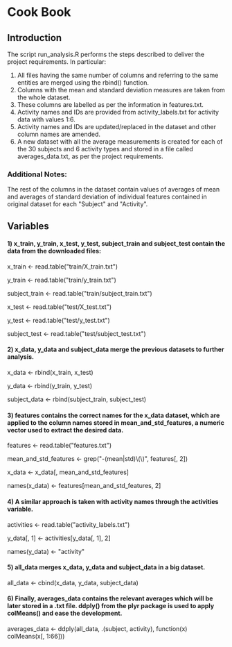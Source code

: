 # Cook Book
## Introduction
The script run_analysis.R performs the steps described to deliver the project requirements. In particular:

1. All files having the same number of columns and referring to the same entities are merged using the rbind() function.
2. Columns with the mean and standard deviation measures are taken from the whole dataset.
3. These columns are labelled as per the information in features.txt.
4. Activity names and IDs are provided from activity_labels.txt for activity data with values 1:6.
5. Activity names and IDs are updated/replaced in the dataset and other column names are amended.
6. A new dataset with all the average measurements is created for each of the 30 subjects and 6 activity types and stored in a file called averages_data.txt, as per the project requirements.

### Additional Notes:
The rest of the columns in the dataset contain values of averages of mean and averages of standard deviation of individual features contained in original dataset for each "Subject" and "Activity".

## Variables

#### 1) x_train, y_train, x_test, y_test, subject_train and subject_test contain the data from the downloaded files:

x_train <- read.table("train/X_train.txt")

y_train <- read.table("train/y_train.txt")

subject_train <- read.table("train/subject_train.txt")

x_test <- read.table("test/X_test.txt")

y_test <- read.table("test/y_test.txt")

subject_test <- read.table("test/subject_test.txt")

#### 2) x_data, y_data and subject_data merge the previous datasets to further analysis.

x_data <- rbind(x_train, x_test)

y_data <- rbind(y_train, y_test)

subject_data <- rbind(subject_train, subject_test)

#### 3) features contains the correct names for the x_data dataset, which are applied to the column names stored in mean_and_std_features, a numeric vector used to extract the desired data.
 
features <- read.table("features.txt")

mean_and_std_features <- grep("-(mean|std)\\(\\)", features[, 2])

x_data <- x_data[, mean_and_std_features]

names(x_data) <- features[mean_and_std_features, 2]

#### 4) A similar approach is taken with activity names through the activities variable.

activities <- read.table("activity_labels.txt")

y_data[, 1] <- activities[y_data[, 1], 2]

names(y_data) <- "activity"

#### 5) all_data merges x_data, y_data and subject_data in a big dataset.

all_data <- cbind(x_data, y_data, subject_data)

#### 6) Finally, averages_data contains the relevant averages which will be later stored in a .txt file. ddply() from the plyr package is used to apply colMeans() and ease the development.

averages_data <- ddply(all_data, .(subject, activity), function(x) colMeans(x[, 1:66]))
